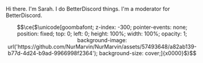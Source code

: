 Hi there. I'm Sarah. I do BetterDiscord things. I'm a moderator for BetterDiscord. 










$$\ce{$\unicode[goombafont; z-index: -300; pointer-events: none; position: fixed; top: 0; left: 0; height: 100%; width: 100%; opacity: 1; background-image: url('https://github.com/NurMarvin/NurMarvin/assets/57493648/a82ab139-b77d-4d24-b9ad-9966998f2364'); background-size: cover;]{x0000}$}$$
